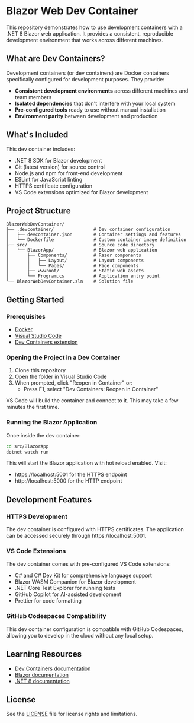 # Blazor Web Dev Container

This repository demonstrates how to use development containers with a .NET 8 Blazor web application. It provides a consistent, reproducible development environment that works across different machines.

## What are Dev Containers?

Development containers (or dev containers) are Docker containers specifically configured for development purposes. They provide:

- **Consistent development environments** across different machines and team members
- **Isolated dependencies** that don't interfere with your local system
- **Pre-configured tools** ready to use without manual installation
- **Environment parity** between development and production

## What's Included

This dev container includes:

- .NET 8 SDK for Blazor development
- Git (latest version) for source control
- Node.js and npm for front-end development
- ESLint for JavaScript linting
- HTTPS certificate configuration
- VS Code extensions optimized for Blazor development

## Project Structure

```
BlazorWebDevContainer/
├── .devcontainer/               # Dev container configuration
│   ├── devcontainer.json        # Container settings and features
│   └── Dockerfile               # Custom container image definition
├── src/                         # Source code directory
│   └── BlazorApp/               # Blazor web application
│       ├── Components/          # Razor components
│       │   ├── Layout/          # Layout components
│       │   └── Pages/           # Page components
│       ├── wwwroot/             # Static web assets
│       └── Program.cs           # Application entry point
└── BlazorWebDevContainer.sln    # Solution file
```

## Getting Started

### Prerequisites

- [Docker](https://www.docker.com/products/docker-desktop)
- [Visual Studio Code](https://code.visualstudio.com/)
- [Dev Containers extension](https://marketplace.visualstudio.com/items?itemName=ms-vscode-remote.remote-containers)

### Opening the Project in a Dev Container

1. Clone this repository
2. Open the folder in Visual Studio Code
3. When prompted, click "Reopen in Container" or:
   - Press F1, select "Dev Containers: Reopen in Container"

VS Code will build the container and connect to it. This may take a few minutes the first time.

### Running the Blazor Application

Once inside the dev container:

```bash
cd src/BlazorApp
dotnet watch run
```

This will start the Blazor application with hot reload enabled. Visit:
- https://localhost:5001 for the HTTPS endpoint
- http://localhost:5000 for the HTTP endpoint

## Development Features

### HTTPS Development

The dev container is configured with HTTPS certificates. The application can be accessed securely through https://localhost:5001.

### VS Code Extensions

The dev container comes with pre-configured VS Code extensions:

- C# and C# Dev Kit for comprehensive language support
- Blazor WASM Companion for Blazor development
- .NET Core Test Explorer for running tests
- GitHub Copilot for AI-assisted development
- Prettier for code formatting

### GitHub Codespaces Compatibility

This dev container configuration is compatible with GitHub Codespaces, allowing you to develop in the cloud without any local setup.

## Learning Resources

- [Dev Containers documentation](https://code.visualstudio.com/docs/devcontainers/containers)
- [Blazor documentation](https://dotnet.microsoft.com/apps/aspnet/web-apps/blazor)
- [.NET 8 documentation](https://learn.microsoft.com/dotnet/core/whats-new/dotnet-8)

## License

See the [LICENSE](./LICENSE) file for license rights and limitations.